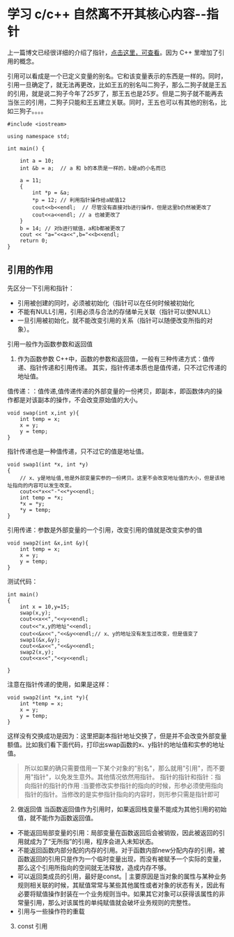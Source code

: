 # 学习 c/c++ 自然离不开其核心内容--指针
上一篇博文已经很详细的介绍了指针，[点击这里，可查看]()。因为 C++ 里增加了引用的概念。

引用可以看成是一个已定义变量的别名。它和该变量表示的东西是一样的。同时，引用一旦确定了，就无法再更改，比如王五的别名叫二狗子，那么二狗子就是王五的引用，就是说二狗子今年了25岁了，那王五也是25岁。但是二狗子就不能再去当张三的引用，二狗子只能和王五建立关联。同时，王五也可以有其他的别名，比如三狗子。。。。
```
#include <iostream>

using namespace std;

int main() {

    int a = 10;
    int &b = a;  // a 和 b的本质是一样的，b是a的小名而已
   
    a = 11;
    {
        int *p = &a;
        *p = 12; // 利用指针操作给a赋值12
        cout<<b<<endl;  // 尽管没有直接对b进行操作，但是这里b仍然被更改了
        cout<<a<<endl; // a 也被更改了
    }
    b = 14; // 对b进行赋值，a和b都被更改了
    cout << "a="<<a<<",b="<<b<<endl;
    return 0;
}
```
## 引用的作用
先区分一下引用和指针：
- 引用被创建的同时，必须被初始化（指针可以在任何时候被初始化
- 不能有NULL引用，引用必须与合法的存储单元关联（指针可以使NULL）
- 一旦引用被初始化，就不能改变引用的关系（指针可以随便改变所指的对象）。

引用一般作为函数参数和返回值
1. 作为函数参数
C++中，函数的参数和返回值，一般有三种传递方式：值传递、指针传递和引用传递。
其实，指针传递本质也是值传递，只不过它传递的地址值。

值传递：：值传递,值传递传递的外部变量的一份拷贝，即副本，即函数体内的操作都是对该副本的操作，不会改变原始值的大小。

```
void swap(int x,int y){
    int temp = x;
    x = y;
    y = temp;
}
```
指针传递也是一种值传递，只不过它的值是地址值。
```
void swap1(int *x, int *y)
{   
    // x、y是地址值,他是外部变量实参的一份拷贝。这里不会改变地址值的大小，但是该地址指向的内容可以发生改变。
    cout<<*x<<"-"<<*y<<endl;
    int temp = *x;
    *x = *y;
    *y = temp;
}
```
引用传递：参数是外部变量的一个引用，改变引用的值就是改变实参的值
```
void swap2(int &x,int &y){
    int temp = x;
    x = y;
    y = temp;
}
```

测试代码：
```
int main()
{
    int x = 10,y=15;
    swap(x,y);
    cout<<x<<","<<y<<endl;
    cout<<"x,y的地址"<<endl;
    cout<<&x<<","<<&y<<endl;// x、y的地址没有发生过改变，但是值变了
    swap1(&x,&y);
    cout<<&x<<","<<&y<<endl;
    swap2(x,y);
    cout<<x<<","<<y<<endl;

}
```

注意在指针传递的使用，如果是这样：
```
void swap2(int *x,int *y){
    int *temp = x;
    x = y;
    y = temp;
}
```
这样没有交换成功是因为：这里把副本指针地址交换了，但是并不会改变外部变量额值。比如我们看下面代码，打印出swap函数的x、y指针的地址值和实参的地址值。


> 所以如果的确只需要借用一下某个对象的"别名"，那么就用"引用"，而不要用"指针"，以免发生意外。其他情况依然用指针。
> 指针的指针和指针：指向指针的指针的作用 :当要修改实参指针的指向的时候，形参必须使用指向指针的指针。当修改的是实参指针指向的内容时，则形参只需是指针即可

2. 做返回值
当函数返回值作为引用时，如果返回栈变量不能成为其他引用的初始值，就不能作为函数返回值。

- 不能返回局部变量的引用：局部变量在函数返回后会被销毁，因此被返回的引用就成为了“无所指”的引用，程序会进入未知状态。
- 不能返回函数内部分配的内存的引用。对于函数内部new分配内存的引用，被函数返回的引用只是作为一个临时变量出现，而没有被赋予一个实际的变量，那么这个引用所指向的空间就无法释放，造成内存不够。
- 可以返回类成员的引用，最好是const。| 主要原因是当对象的属性与某种业务规则相关联的时候，其赋值常常与某些其他属性或者对象的状态有关，因此有必要将赋值操作封装在一个业务规则当中。如果其它对象可以获得该属性的非常量引用，那么对该属性的单纯赋值就会破坏业务规则的完整性。
- 引用与一些操作符的重载


3. const 引用
